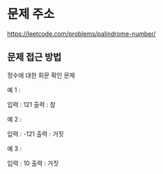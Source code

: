 # 문제 주소
https://leetcode.com/problems/palindrome-number/

## 문제 접근 방법
정수에 대한 회문 확인 문제

예 1 :

입력 : 121
 출력 : 참

예 2 :

입력 : -121
 출력 : 거짓

예 3 :

입력 : 10
 출력 : 거짓

 
